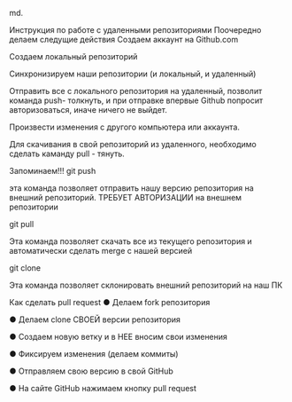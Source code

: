md.

Инструкция по работе с удаленными репозиториями
Поочередно делаем следущие действия
Создаем аккаунт на Github.com

Создаем локальный репозиторий

Синхронизируем наши репозитории (и локальный, и удаленный)

Отправить все с локального репозитория на удаленный, позволит команда push- толкнуть, и при отправке впервые Github попросит авторизоваться, иначе ничего не выйдет.

Произвести изменения с другого компьютера или аккаунта.

Для скачивания в свой репозиторий из удаленного, необходимо сделать каманду pull - тянуть.

Запоминаем!!!
git push

эта команда позволяет отправить нашу версию репозитория на внешний репозиторий. ТРЕБУЕТ АВТОРИЗАЦИИ на внешнем репозитории

git pull

Эта команда позволяет скачать все из текущего репозитория и автоматически сделать merge с нашей версией

git clone

Эта команда позволяет склонировать внешний репозиторий на наш ПК

Как сделать pull request
● Делаем fork репозитория

● Делаем clone СВОЕЙ версии репозитория

● Создаем новую ветку и в НЕЕ вносим свои изменения

● Фиксируем изменения (делаем коммиты)

● Отправляем свою версию в свой GitHub

● На сайте GitHub нажимаем кнопку pull request

